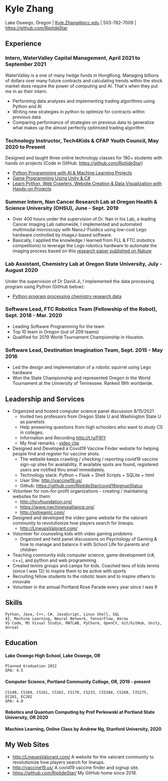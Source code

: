 # Kyle Zhang
Lake Oswego, Oregon | 
Kyle.Zhang@pcc.edu | 
503-782-7009 | 
https://github.com/RiptideStar


## Experience

### Intern, WaterValley Capital Management, April 2021 to September 2021
WaterValley is a one of many hedge funds in HongKong. Managing billions of dollars over many future contracts and calculating trends within the stock market does require the power of computing and AI. That's when they put me in as their intern.
* Performing data analyses and implementing trading algorithms using Python and AI 
* Writing new strategies in python to optimize for contracts within previous data
* Comparing performance of strategies on previous data to generalize what makes up the almost perfectly optimized trading algorithm

### Technology Instructor, Tech4Kids & CFAP Youth Council, May 2020 to Present
Designed and taught three online technology classes for 180+ students with hands on projects (Code in GitHub: https://github.com/RiptideStar)
* [Python Programming with AI & Machine Learning Projects](https://github.com/RiptideStar/AI_Python)
* [Game Programming Using Unity & C#](https://github.com/RiptideStar/SpaceRocks-2.0)
* [Learn Python, Web Crawlers, Website Creation & Data Visualization with Hands-on Projects](https://github.com/RiptideStar/Python)

### Summer Intern, Nan Cancer Research Lab at Oregon Health & Science University (OHSU), June - Sept. 2019
* Over 400 hours under the supervision of Dr. Nan in his Lab, a leading Cancer Imaging Lab nationwide, I implemented and automated multimodal microscopy with NanoJ-Fluidics using low-cost Lego hardware controlled by ImageJ-based software.
* Basically, I applied the knowledge I learned from FLL & FTC (robotics competitions) to leverage the Lego robotics hardware to automate the imaging process based on this [research paper published on Nature](https://www.nature.com/articles/s41467-019-09231-9)

### Lab Assistant, Chemistry Lab at Oregon State University, July - August 2020
Under the supervision of Dr David Ji, I implemented the data processing program using Python (GitHub below):
* [Python program processing chemistry research data](https://github.com/RiptideStar/PythonCodeForOSU)
	
### Software Lead, FTC Robotics Team (Fellowship of the Robot), Sept. 2018 - Mar. 2020
* Leading Software Programming for the team
* Top 10 team in Oregon (out of 209 teams)
* Qualified for 2019 World Tournament Championship in Houston.

### Software Lead, Destination Imagination Team, Sept. 2015 - May 2016
* Led the design and implementation of a robotic squirrel using Lego hardware 
* Won the State Championship and represented Oregon in the World Tournament at the University of Tennessee. Ranked 19th worldwide.

## Leadership and Services
* Organized and hosted computer science panel discussion 8/15/2021
  * Invited two professors from Oregon State U and Washington State U as panelists
  * Help answering questions from high schoolers who want to study CS in colleges.
  * Information and Recording http://t.ly/FRIY
  * My final remarks - [video clip](http://t.ly/jKUY)
* Designed and Developed a Covid19 Vaccine Finder website for helping people find and register for vaccine shots. 
  * The website keeps crawling / checking / reporting covid19 vaccine sign-up sites for availability. If available spots are found, registered users are notified thru email immediately.
  * Technology stack: Python + Flask + Shell Scripts + SQLite + html
  * User Site: http://vaccine19.us/
  * Github: https://github.com/RiptideStar/covid19signupStatus
* Volunteer for non-for-profit organizations - creating / maintaining websites for them:
  * http://hcyfoundation.org/
  * https://www.nwchinesealliance.org/
  * http://xstreamlc.com/
* Designed and developed the video game website for the valorant community to revolutionize how players search for lineups.
  * http://LineupsValorant.com/
* Volunteer for counseling kids with video gaming problems
  * Organized and held panel discussions on Psychology of Gaming & how to manage and balance it with School Life for parents and children
* Teaching community kids computer science, game development (c#, c++), and python and web programming
* Created tennis groups and camps for kids. Coached tens of kids tennis (since I was 12) to inspire them to be active with sports
* Recruiting fellow students to the robotic team and to inspire others to innovate 
* Volunteer in the annual Portland Rose Parade every year since I was 9

## Skills
    Python, Java, C++, C#, JavaScript, Linux Shell, SQL
    AI, Machine Learning, Neural Network, TensorFlow, Keras
    VS Code, MS Visual Studio, MATLAB, PyCharm, OpenCV, Git/GitHub, Unity, Unreal

## Education

#### Lake Oswego High School, Lake Oswego, OR
    Planned Graduation 2022
    GPA: 4.5
#### Computer Science, Portland Community College, OR, 2019 - present
    CS140, CS160, CS161, CS162, CS179, CS233, CIS284, CS260, CIS275, EC201, EC202
    GPA: 4.0
#### Robotics and Quantum Computing by Prof Perkowski at Portland State University, OR 2020
#### Machine Learning, Online Class by Andrew Ng, Stanford University, 2020

## My Web Sites
* http://LineupsValorant.com/ A website for the valorant community to revolutionize how players search for lineups.
* http://vaccine19.us/  A covid19 vaccine finder and signup site.
* https://github.com/RiptideStar/ My GitHub home since 2018.

